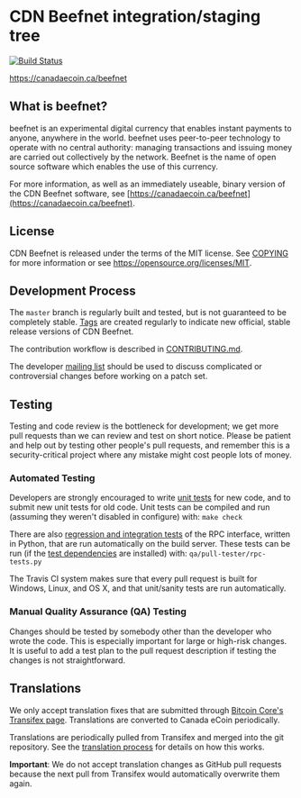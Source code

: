 CDN Beefnet integration/staging tree
=====================================

[![Build Status](https://travis-ci.org/canada-ecoin/beefnet.svg?branch=0.13-dev)](https://travis-ci.org/canada-ecoin/beefnet)

https://canadaecoin.ca/beefnet

What is beefnet?
----------------

beefnet is an experimental digital currency that enables instant payments to
anyone, anywhere in the world. beefnet uses peer-to-peer technology to operate
with no central authority: managing transactions and issuing money are carried
out collectively by the network. Beefnet is the name of open source
software which enables the use of this currency.

For more information, as well as an immediately useable, binary version of
the CDN Beefnet software, see [https://canadaecoin.ca/beefnet](https://canadaecoin.ca/beefnet).

License
-------

CDN Beefnet is released under the terms of the MIT license. See [COPYING](COPYING) for more
information or see https://opensource.org/licenses/MIT.

Development Process
-------------------

The `master` branch is regularly built and tested, but is not guaranteed to be
completely stable. [Tags](https://github.com/canada-ecoin/beefnet/tags) are created
regularly to indicate new official, stable release versions of CDN Beefnet.

The contribution workflow is described in [CONTRIBUTING.md](CONTRIBUTING.md).

The developer [mailing list](https://groups.google.com/forum/#!forum/beefnet-development)
should be used to discuss complicated or controversial changes before working
on a patch set.

Testing
-------

Testing and code review is the bottleneck for development; we get more pull
requests than we can review and test on short notice. Please be patient and help out by testing
other people's pull requests, and remember this is a security-critical project where any mistake might cost people
lots of money.

### Automated Testing

Developers are strongly encouraged to write [unit tests](/doc/unit-tests.md) for new code, and to
submit new unit tests for old code. Unit tests can be compiled and run
(assuming they weren't disabled in configure) with: `make check`

There are also [regression and integration tests](/qa) of the RPC interface, written
in Python, that are run automatically on the build server.
These tests can be run (if the [test dependencies](/qa) are installed) with: `qa/pull-tester/rpc-tests.py`

The Travis CI system makes sure that every pull request is built for Windows, Linux, and OS X, and that unit/sanity tests are run automatically.

### Manual Quality Assurance (QA) Testing

Changes should be tested by somebody other than the developer who wrote the
code. This is especially important for large or high-risk changes. It is useful
to add a test plan to the pull request description if testing the changes is
not straightforward.

Translations
------------

We only accept translation fixes that are submitted through [Bitcoin Core's Transifex page](https://www.transifex.com/projects/p/bitcoin/).
Translations are converted to Canada eCoin periodically.

Translations are periodically pulled from Transifex and merged into the git repository. See the
[translation process](doc/translation_process.md) for details on how this works.

**Important**: We do not accept translation changes as GitHub pull requests because the next
pull from Transifex would automatically overwrite them again.
